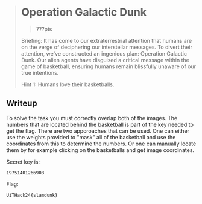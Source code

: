 > # Operation Galactic Dunk 
> 
> > ???pts
> 
> Briefing: It has come to our extraterrestrial attention that humans are on the verge of deciphering our interstellar messages. To divert their attention, we've constructed an ingenious plan: Operation Galactic Dunk. Our alien agents have disguised a critical message within the game of basketball, ensuring humans remain blissfully unaware of our true intentions.
> 
> Hint 1: Humans love their basketballs. 

## Writeup 

To solve the task you must correctly overlap both of the images. The numbers that are located behind the basketball is part of the key needed to get the flag. There are two apporoaches that can be used. One can either use the weights provided to "mask" all of the basketball and use the coordinates from this to determine the numbers. Or one can manually locate them by for example clicking on the basketballs and get image coordinates. 

Secret key is: 
```
19751401266908
```

Flag: 
```
UiTHack24{slamdunk}
```
